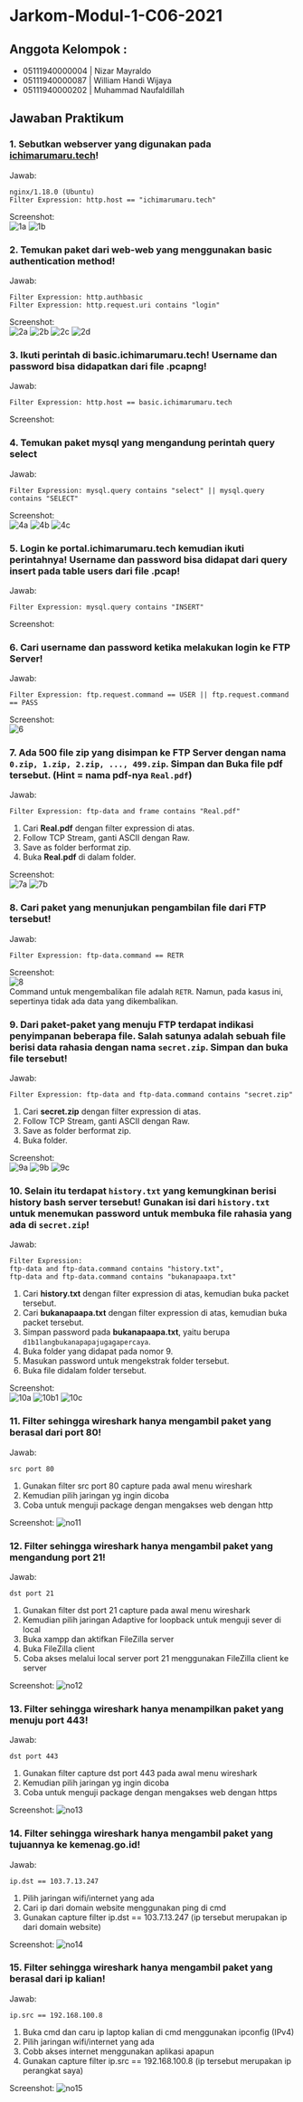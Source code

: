 # Jarkom-Modul-1-C06-2021

## Anggota Kelompok : 
- 05111940000004 | Nizar Mayraldo
- 05111940000087 | William Handi Wijaya
- 05111940000202 | Muhammad Naufaldillah

## Jawaban Praktikum
### 1. Sebutkan webserver yang digunakan pada [ichimarumaru.tech](http://ichimarumaru.tech/)!
Jawab:  
```
nginx/1.18.0 (Ubuntu)
Filter Expression: http.host == "ichimarumaru.tech"
```
Screenshot:  
![1a](https://user-images.githubusercontent.com/52129348/134642662-80dc0d62-4cde-4ded-b3e9-30c9ad8fbaed.png)
![1b](https://user-images.githubusercontent.com/52129348/134642762-8c16b487-547b-4241-914c-1295fc4992cb.png)



### 2. Temukan paket dari web-web yang menggunakan basic authentication method!
Jawab:  
```
Filter Expression: http.authbasic
Filter Expression: http.request.uri contains "login"
```
Screenshot:  
![2a](https://user-images.githubusercontent.com/68325900/134654242-e329b6b4-5541-4d6d-b2b2-8de000c43192.png)
![2b](https://user-images.githubusercontent.com/68325900/134654416-d36a1b52-028a-4751-b1e1-e6bf9fabc778.png)
![2c](https://user-images.githubusercontent.com/68325900/134654450-cc43ad3f-708f-4f8e-8baf-cd46d243ee26.png)
![2d](https://user-images.githubusercontent.com/68325900/134654532-d9a2c092-d87b-4724-987d-92d1e2737924.png)


### 3. Ikuti perintah di basic.ichimarumaru.tech! Username dan password bisa didapatkan dari file .pcapng!
Jawab:  
```
Filter Expression: http.host == basic.ichimarumaru.tech
```
Screenshot:  


### 4. Temukan paket mysql yang mengandung perintah query select
Jawab:  
```
Filter Expression: mysql.query contains "select" || mysql.query contains "SELECT"
```
Screenshot:  
![4a](https://user-images.githubusercontent.com/68325900/134654754-5e4bf6cc-afd9-4c92-90cf-e2802861411f.png)
![4b](https://user-images.githubusercontent.com/68325900/134654791-f9c3dd77-8504-40e6-b033-0a5e8cd336b5.png)
![4c](https://user-images.githubusercontent.com/68325900/134654804-449fd747-81ef-4cee-aaf3-d4b7c81a5755.png)


### 5. Login ke portal.ichimarumaru.tech kemudian ikuti perintahnya! Username dan password bisa didapat dari query insert pada table users dari file .pcap!
Jawab:  
```
Filter Expression: mysql.query contains "INSERT"
```
Screenshot:  


### 6. Cari username dan password ketika melakukan login ke FTP Server!
Jawab:  
```
Filter Expression: ftp.request.command == USER || ftp.request.command == PASS
```
Screenshot:  
![6](https://user-images.githubusercontent.com/52129348/134644331-02b5cd10-a70c-4a6e-aa6b-55672fca4a5e.png)


### 7. Ada 500 file zip yang disimpan ke FTP Server dengan nama `0.zip, 1.zip, 2.zip, ..., 499.zip`. Simpan dan Buka file pdf tersebut. (Hint = nama pdf-nya `Real.pdf`)
Jawab:  
```
Filter Expression: ftp-data and frame contains "Real.pdf"
```
1. Cari **Real.pdf** dengan filter expression di atas.
2. Follow TCP Stream, ganti ASCII dengan Raw.
3. Save as folder berformat zip.
4. Buka **Real.pdf** di dalam folder.  

Screenshot:  
![7a](https://user-images.githubusercontent.com/52129348/134644691-4b00ca58-6fc4-4f48-b93f-18718c1f40a1.png)
![7b](https://user-images.githubusercontent.com/52129348/134644747-dd2570f7-c917-400e-a242-76ee5434a2ba.png)


### 8. Cari paket yang menunjukan pengambilan file dari FTP tersebut!
Jawab:  
```
Filter Expression: ftp-data.command == RETR
```
Screenshot:  
![8](https://user-images.githubusercontent.com/52129348/134644909-687efc2f-d707-47a8-a8b7-1303cd0a59a7.png)  
Command untuk mengembalikan file adalah `RETR`. Namun, pada kasus ini, sepertinya tidak ada data yang dikembalikan.   

### 9. Dari paket-paket yang menuju FTP terdapat indikasi penyimpanan beberapa file. Salah satunya adalah sebuah file berisi data rahasia dengan nama `secret.zip`. Simpan dan buka file tersebut!
Jawab:  
```
Filter Expression: ftp-data and ftp-data.command contains "secret.zip"
```
1. Cari **secret.zip** dengan filter expression di atas.
2. Follow TCP Stream, ganti ASCII dengan Raw.
3. Save as folder berformat zip.
4. Buka folder.  

Screenshot:  
![9a](https://user-images.githubusercontent.com/52129348/134645080-812b0677-060e-4085-b356-53581fce9827.png)
![9b](https://user-images.githubusercontent.com/52129348/134645093-1aba71a8-e9cd-4f46-a914-805438bcd890.png)
![9c](https://user-images.githubusercontent.com/52129348/134645102-a1a39ccf-1047-45a0-912b-ea0ab6748197.png)


### 10. Selain itu terdapat `history.txt` yang kemungkinan berisi history bash server tersebut! Gunakan isi dari `history.txt` untuk menemukan password untuk membuka file rahasia yang ada di `secret.zip`!
Jawab:  
```
Filter Expression:
ftp-data and ftp-data.command contains "history.txt", 
ftp-data and ftp-data.command contains "bukanapaapa.txt"
```
1. Cari **history.txt** dengan filter expression di atas, kemudian buka packet tersebut.
2. Cari **bukanapaapa.txt** dengan filter expression di atas, kemudian buka packet tersebut.
3. Simpan password pada **bukanapaapa.txt**, yaitu berupa `d1b1langbukanapapajugagapercaya`.
4. Buka folder yang didapat pada nomor 9.
5. Masukan password untuk mengekstrak folder tersebut. 
6. Buka file didalam folder tersebut.  

Screenshot:  
![10a](https://user-images.githubusercontent.com/52129348/134646222-3b17e8c4-3b7c-4f0d-a706-8602b5f22861.png)
![10b1](https://user-images.githubusercontent.com/52129348/134646245-674a4042-4f89-4f92-8a27-d45c2dbeee11.png)
![10c](https://user-images.githubusercontent.com/52129348/134646261-4eca80c5-8ee4-40ec-b799-803eebf0b996.png)

### 11. Filter sehingga wireshark hanya mengambil paket yang berasal dari port 80! 

Jawab:
```
src port 80
```
1. Gunakan filter src port 80 capture pada awal menu wireshark
2. Kemudian pilih jaringan yg ingin dicoba
3. Coba untuk menguji package dengan mengakses web dengan http

Screenshot:
![no11](https://user-images.githubusercontent.com/55136116/134695641-95df5529-8d3b-44b3-9024-4f744c4c11cb.png)

### 12. Filter sehingga wireshark hanya mengambil paket yang mengandung port 21!

Jawab:
```
dst port 21
```
1. Gunakan filter dst port 21 capture pada awal menu wireshark
2. Kemudian pilih jaringan Adaptive for loopback untuk menguji sever di local
3. Buka xampp dan aktifkan FileZilla server
4. Buka FileZilla client
5. Coba akses melalui local server port 21 menggunakan FileZilla client ke server

Screenshot:
![no12](https://user-images.githubusercontent.com/55136116/134696376-038ae1e8-e3a2-4b2d-8469-6fb11dacb0de.png)

### 13. Filter sehingga wireshark hanya menampilkan paket yang menuju port 443! 

Jawab:
```
dst port 443
```
1. Gunakan filter capture dst port 443 pada awal menu wireshark
2. Kemudian pilih jaringan yg ingin dicoba
3. Coba untuk menguji package dengan mengakses web dengan https

Screenshot:
![no13](https://user-images.githubusercontent.com/55136116/134696488-3da3491c-08e4-40d2-8935-4665bff7234a.png)


### 14. Filter sehingga wireshark hanya mengambil paket yang tujuannya ke kemenag.go.id! 

Jawab:
```
ip.dst == 103.7.13.247
```
1. Pilih jaringan wifi/internet yang ada
2. Cari ip dari domain website menggunakan ping di cmd
3. Gunakan capture filter ip.dst == 103.7.13.247 (ip tersebut merupakan ip dari domain website)

Screenshot:
![no14](https://user-images.githubusercontent.com/55136116/134696541-ca4f8489-5f5b-4828-83b2-d41de649c96f.png)



### 15. Filter sehingga wireshark hanya mengambil paket yang berasal dari ip kalian! 

Jawab:
```
ip.src == 192.168.100.8
```
1. Buka cmd dan caru ip laptop kalian di cmd menggunakan ipconfig (IPv4)
2. Pilih jaringan wifi/internet yang ada
3. Cobb akses internet menggunakan aplikasi apapun
4. Gunakan capture filter ip.src == 192.168.100.8 (ip tersebut merupakan ip perangkat saya)

Screenshot:
![no15](https://user-images.githubusercontent.com/55136116/134696585-56a13e3e-d62a-4bd8-9366-826533be9355.png)
